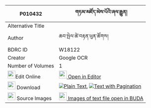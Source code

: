 |P010432|གཏམ་མཛོད་མེས་པོའི་ཞལ་རྒྱུན། 
| --- | --- 
|Alternative Title |
|Author| ཆབ་སྤེལ་ཚེ་བརྟན་ཕུན་ཚོགས།
|BDRC ID | W18122
|Creator | Google OCR
|Number of Volumes| 1
|<img width="25" src="https://img.icons8.com/color/25/000000/edit-property.png">Edit Online| [<img width="25" src="https://avatars.githubusercontent.com/u/45091458?s=200&v=4"> Open in Editor](http://editor.openpecha.org/P010432)
|<img width="25" src="https://img.icons8.com/fluent/48/000000/download-2.png"/>  Download | [![](https://img.icons8.com/color/20/000000/txt.png)Plain Text](https://github.com/Openpecha/P010432/releases/download/v1/tam_dzo_mepo_i_shyalgyun_plain_P010432.zip), [![](https://img.icons8.com/color/20/000000/txt.png)Text with Pagination](https://github.com/Openpecha/P010432/releases/download/v1/tam_dzo_mepo_i_shyalgyun_pages_P010432.zip)
|<img width="25" src="https://img.icons8.com/plasticine/100/000000/pictures-folder.png"/>  Source Images | [<img width="25" src="https://library.bdrc.io/icons/BUDA-small.svg"> Images of text file open in BUDA](https://library.bdrc.io/show/bdr:W18122)